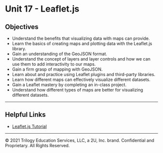 # Unit 17 - Leaflet.js

## Objectives

* Understand the benefits that visualizing data with maps can provide.
* Learn the basics of creating maps and plotting data with the Leaflet.js library.
* Gain an understanding of the GeoJSON format.
* Understand the concept of layers and layer controls and how we can use them to add interactivity to our maps.
* Gain a firm grasp of mapping with GeoJSON.
* Learn about and practice using Leaflet plugins and third-party libraries.
* Learn how different maps can effectively visualize different datasets.
* Gain a Leaflet mastery by completing an in-class project.
* Understand how different types of maps are better for visualizing different datasets.

- - -

## Helpful Links

* [Leaflet.js Tutorial](https://leafletjs.com/examples.html)

- - -

© 2021 Trilogy Education Services, LLC, a 2U, Inc. brand. Confidential and Proprietary. All Rights Reserved.
